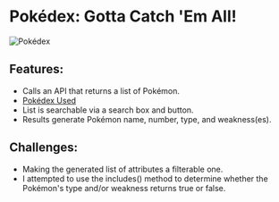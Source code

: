 # Pokédex: Gotta Catch 'Em All!

![Pokédex](https://marioimages.netlify.app/pokedex.png)

## Features:

- Calls an API that returns a list of Pokémon.
- [Pokédex Used](https://raw.githubusercontent.com/Biuni/PokemonGO-Pokedex/master/pokedex.json)
- List is searchable via a search box and button.
- Results generate Pokémon name, number, type, and weakness(es).

## Challenges:

- Making the generated list of attributes a filterable one.
- I attempted to use the includes() method to determine whether the Pokémon's type and/or weakness returns true or false.

